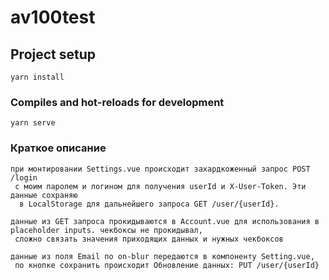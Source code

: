 # av100test

## Project setup

```
yarn install
```

### Compiles and hot-reloads for development

```
yarn serve
```

### Краткое описание

```
при монтировании Settings.vue происходит захардкоженный запрос POST /login
 с моим паролем и логином для получения userId и X-User-Token. Эти данные сохраняю
  в LocalStorage для дальнейшего запроса GET /user/{userId}.
```

```
данные из GET запроса прокидываются в Account.vue для использования в placeholder inputs. чекбоксы не прокидывал,
 сложно связать значения приходящих данных и нужных чекбоксов
```

```
данные из поля Email по on-blur передаются в компоненту Setting.vue,
 по кнопке сохранить происходит Обновление данных: PUT /user/{userId}
```
